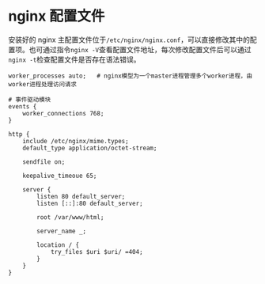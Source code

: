 # nginx 配置文件

安装好的 nginx 主配置文件位于`/etc/nginx/nginx.conf`，可以直接修改其中的配置项。也可通过指令`nginx -V`查看配置文件地址，每次修改配置文件后可以通过`nginx -t`检查配置文件是否存在语法错误。

```nginx
worker_processes auto;   # nginx模型为一个master进程管理多个worker进程，由worker进程处理访问请求

# 事件驱动模块
events {
	worker_connections 768;
}

http {
	include /etc/nginx/mime.types;
	default_type application/octet-stream;

    sendfile on;

    keepalive_timeoue 65;

	server {
        listen 80 default_server;
        listen [::]:80 default_server;

        root /var/www/html;

        server_name _;

        location / {
            try_files $uri $uri/ =404;
        }
    }
}
```
